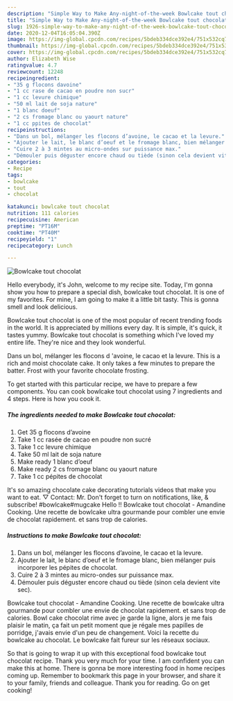 ```yaml
---
description: "Simple Way to Make Any-night-of-the-week Bowlcake tout chocolat"
title: "Simple Way to Make Any-night-of-the-week Bowlcake tout chocolat"
slug: 1926-simple-way-to-make-any-night-of-the-week-bowlcake-tout-chocolat
date: 2020-12-04T16:05:04.390Z
image: https://img-global.cpcdn.com/recipes/5bdeb334dce392e4/751x532cq70/bowlcake-tout-chocolat-photo-principale-de-la-recette.jpg
thumbnail: https://img-global.cpcdn.com/recipes/5bdeb334dce392e4/751x532cq70/bowlcake-tout-chocolat-photo-principale-de-la-recette.jpg
cover: https://img-global.cpcdn.com/recipes/5bdeb334dce392e4/751x532cq70/bowlcake-tout-chocolat-photo-principale-de-la-recette.jpg
author: Elizabeth Wise
ratingvalue: 4.7
reviewcount: 12248
recipeingredient:
- "35 g flocons davoine"
- "1 cc rase de cacao en poudre non sucr"
- "1 cc levure chimique"
- "50 ml lait de soja nature"
- "1 blanc doeuf"
- "2 cs fromage blanc ou yaourt nature"
- "1 cc ppites de chocolat"
recipeinstructions:
- "Dans un bol, mélanger les flocons d’avoine, le cacao et la levure."
- "Ajouter le lait, le blanc d’oeuf et le fromage blanc, bien mélanger puis incorporer les pépites de chocolat."
- "Cuire 2 à 3 mintes au micro-ondes sur puissance max."
- "Démouler puis déguster encore chaud ou tiède (sinon cela devient vite sec)."
categories:
- Recipe
tags:
- bowlcake
- tout
- chocolat

katakunci: bowlcake tout chocolat 
nutrition: 111 calories
recipecuisine: American
preptime: "PT16M"
cooktime: "PT40M"
recipeyield: "1"
recipecategory: Lunch

---
```



![Bowlcake tout chocolat](https://img-global.cpcdn.com/recipes/5bdeb334dce392e4/751x532cq70/bowlcake-tout-chocolat-photo-principale-de-la-recette.jpg)

Hello everybody, it's John, welcome to my recipe site. Today, I'm gonna show you how to prepare a special dish, bowlcake tout chocolat. It is one of my favorites. For mine, I am going to make it a little bit tasty. This is gonna smell and look delicious.

Bowlcake tout chocolat is one of the most popular of recent trending foods in the world. It is appreciated by millions every day. It is simple, it's quick, it tastes yummy. Bowlcake tout chocolat is something which I've loved my entire life. They're nice and they look wonderful.

Dans un bol, mélanger les flocons d &#39;avoine, le cacao et la levure. This is a rich and moist chocolate cake. It only takes a few minutes to prepare the batter. Frost with your favorite chocolate frosting.


To get started with this particular recipe, we have to prepare a few components. You can cook bowlcake tout chocolat using 7 ingredients and 4 steps. Here is how you cook it.

<!--inarticleads1-->

##### The ingredients needed to make Bowlcake tout chocolat:

1. Get 35 g flocons d’avoine
1. Take 1 cc rasée de cacao en poudre non sucré
1. Take 1 cc levure chimique
1. Take 50 ml lait de soja nature
1. Make ready 1 blanc d’oeuf
1. Make ready 2 cs fromage blanc ou yaourt nature
1. Take 1 cc pépites de chocolat


It&#39;s so amazing chocolate cake decorating tutorials videos that make you want to eat. ▽ Contact: Mr. Don&#39;t forget to turn on notifications, like, &amp; subscribe! #bowlcake#mugcake Hello !! Bowlcake tout chocolat - Amandine Cooking. Une recette de bowlcake ultra gourmande pour combler une envie de chocolat rapidement. et sans trop de calories. 

<!--inarticleads2-->

##### Instructions to make Bowlcake tout chocolat:

1. Dans un bol, mélanger les flocons d’avoine, le cacao et la levure.
1. Ajouter le lait, le blanc d’oeuf et le fromage blanc, bien mélanger puis incorporer les pépites de chocolat.
1. Cuire 2 à 3 mintes au micro-ondes sur puissance max.
1. Démouler puis déguster encore chaud ou tiède (sinon cela devient vite sec).


Bowlcake tout chocolat - Amandine Cooking. Une recette de bowlcake ultra gourmande pour combler une envie de chocolat rapidement. et sans trop de calories. Bowl cake chocolat rime avec je garde la ligne, alors je me fais plaisir le matin, ça fait un petit moment que je régale mes papilles de porridge, j&#39;avais envie d&#39;un peu de changement. Voici la recette du bowlcake au chocolat. Le bowlcake fait fureur sur les réseaux sociaux. 

So that is going to wrap it up with this exceptional food bowlcake tout chocolat recipe. Thank you very much for your time. I am confident you can make this at home. There is gonna be more interesting food in home recipes coming up. Remember to bookmark this page in your browser, and share it to your family, friends and colleague. Thank you for reading. Go on get cooking!
